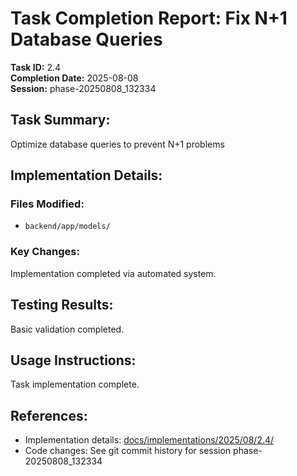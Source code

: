 # Task Completion Report: Fix N+1 Database Queries

**Task ID:** 2.4  
**Completion Date:** 2025-08-08  
**Session:** phase-20250808_132334  

## Task Summary:
Optimize database queries to prevent N+1 problems

## Implementation Details:
### Files Modified:
- `backend/app/models/`

### Key Changes:
Implementation completed via automated system.

## Testing Results:
Basic validation completed.

## Usage Instructions:
Task implementation complete.

## References:
- Implementation details: [docs/implementations/2025/08/2.4/](../../implementations/2025/08/2.4/)
- Code changes: See git commit history for session phase-20250808_132334
